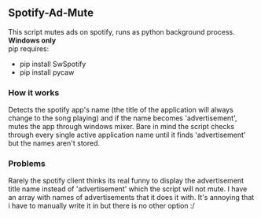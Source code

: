 ## Spotify-Ad-Mute
This script mutes ads on spotify, runs as python background process. **Windows only**  
pip requires:
 - pip install SwSpotify
 - pip install pycaw
 
### How it works
Detects the spotify app's name (the title of the application will always change to the song playing) and if the name becomes 'advertisement', mutes the app through windows mixer.
Bare in mind the script checks through every single active application name until it finds 'advertisement' but the names aren't stored.

### Problems
 
Rarely the spotify client thinks its real funny to display the advertisement title name instead of 'advertisement' which the script will not mute. I have an array with names of advertisements that it does it with. It's annoying that i have to manually write it in but there is no other option :/

